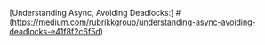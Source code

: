 [Understanding Async, Avoiding Deadlocks:] # (https://medium.com/rubrikkgroup/understanding-async-avoiding-deadlocks-e41f8f2c6f5d)
